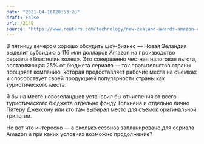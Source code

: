 ```yaml
---
date: "2021-04-16T20:53:28"
draft: False
url: /2149
source: "https://www.reuters.com/technology/new-zealand-awards-amazon-extra-116-mln-subsidy-lord-rings-tv-series-2021-04-16/"
---
```


В пятницу вечером хорошо обсудить шоу-бизнес — Новая Зеландия выделит субсидию в 116 млн долларов Amazon на производство сериала «Властелин колец». Это совершенно честная налоговая льгота, составляющая 25% от бюджета сериала — так правительство страны поощряет компанию, которая предоставляет рабочие места на съемках и способствует своей продукцией популярности страны как туристического места.

Я бы на месте новозеландцев установил бы отчисления от всего туристического бюджета отдельно фонду Толкиена и отдельно лично Питеру Джексону или кто там выбирал место для съемок оригинальной трилогии.

Но вот что интересно — а сколько сезонов запланировано для сериала Amazon и при каких условиях возможно продолжение?
